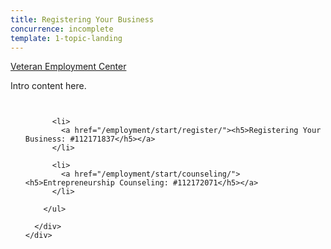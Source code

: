 ```yaml
---
title: Registering Your Business
concurrence: incomplete
template: 1-topic-landing
---
```


<div class="main" role="main" markdown="0">

<div class="action-bar">
  <div class="row">
    <div class="small-12 columns">
      <a class="usa-button-primary" href="https://www.vets.gov/veterans-employment-center/">Veteran Employment Center</a>
    </div>
  </div>
</div>

<div class="section one" markdown="0">
<div class="primary" markdown="0">
<div class="row" markdown="0">
<div class="small-12 columns" markdown="1">

Intro content here.

</div>
</div>
</div>


  <div class="navigation">
    <div class="row">
      <div class="small-12 columns">
        <ul class="small-block-grid-1 medium-block-grid-3 cards small">

          <li>
            <a href="/employment/start/register/"><h5>Registering Your Business: #112171837</h5></a>
          </li>

          <li>
            <a href="/employment/start/counseling/"><h5>Entrepreneurship Counseling: #112172071</h5></a>
          </li>  

        </ul>

      </div>
    </div>  
  </div>

</div>
